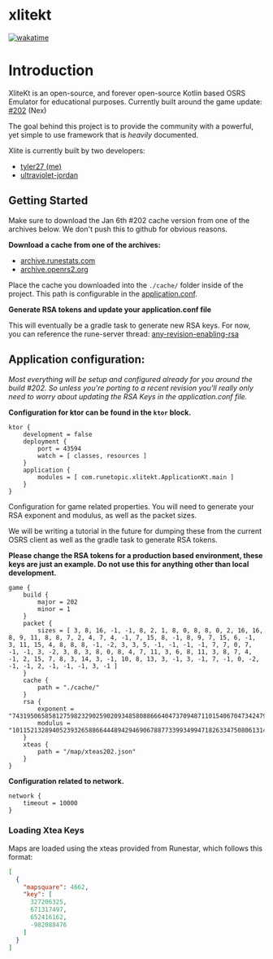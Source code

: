 # xlitekt
[![wakatime](https://wakatime.com/badge/user/00b793fe-9bcc-4e7a-88c2-7c1879c548ce/project/392eeeea-4500-4c18-904b-2c0d662dfb81.svg)](https://wakatime.com/badge/user/00b793fe-9bcc-4e7a-88c2-7c1879c548ce/project/392eeeea-4500-4c18-904b-2c0d662dfb81)

# Introduction

XliteKt is an open-source, and forever open-source Kotlin based OSRS Emulator for educational purposes. Currently built around the game
update: [#202](https://oldschool.runescape.wiki/w/5_January) (Nex)

The goal behind this project is to provide the community with a powerful, yet simple to use framework that is _heavily_
documented.

Xlite is currently built by two developers:
 - [tyler27 (me)](https://github.com/tyler27)
 - [ultraviolet-jordan](https://github.com/ultraviolet-jordan)

## Getting Started

Make sure to download the Jan 6th #202 cache version from one of the archives below. We don't push this to github for
obvious reasons.

**Download a cache from one of the archives:**

- [archive.runestats.com](https://archive.runestats.com/osrs/)
- [archive.openrs2.org](https://archive.openrs2.org/)

Place the cache you downloaded into the ``./cache/`` folder inside of the project. This path is configurable in
the [application.conf](/src/main/resources/application.conf).

**Generate RSA tokens and update your application.conf file**

This will eventually be a gradle task to generate new RSA keys. For now, you can reference the rune-server thread: [any-revision-enabling-rsa](https://www.rune-server.ee/runescape-development/rs2-server/tutorials/305532-any-revision-enabling-rsa.html)

## Application configuration:

_Most everything will be setup and configured already for you around the build #202. So unless you're porting to a recent revision you'll really only need to worry about updating the RSA Keys in the application.conf file._


**Configuration for ktor can be found in the ```ktor``` block.**
```shell
ktor {
    development = false
    deployment {
        port = 43594
        watch = [ classes, resources ]
    }
    application {
        modules = [ com.runetopic.xlitekt.ApplicationKt.main ]
    }
}
```
Configuration for game related properties. You will need to generate your RSA exponent and modulus, as well as the packet sizes.

We will be writing a tutorial in the future for dumping these from the current OSRS client as well as the gradle task to generate RSA tokens.

**Please change the RSA tokens for a production based environment, these keys are just an example. Do not use this for anything other than local development.**
```shell
game {
    build {
        major = 202
        minor = 1
    }
    packet {
        sizes = [ 3, 8, 16, -1, -1, 8, 2, 1, 8, 0, 8, 8, 0, 2, 16, 16, 8, 9, 11, 8, 8, 7, 2, 4, 7, 4, -1, 7, 15, 8, -1, 8, 9, 7, 15, 6, -1, 3, 11, 15, 4, 8, 8, 8, -1, -2, 3, 3, 5, -1, -1, -1, -1, 7, 7, 0, 7, -1, -1, 3, -2, 3, 8, 3, 8, 0, 8, 4, 7, 11, 3, 6, 8, 11, 3, 8, 7, 4, -1, 2, 15, 7, 8, 3, 14, 3, -1, 10, 8, 13, 3, -1, 3, -1, 7, -1, 0, -2, -1, -1, 2, -1, -1, -1, 3, -1 ]
    }
    cache {
        path = "./cache/"
    }
    rsa {
        exponent = "74319506585812759823290259020934858088666404737094871101540670473424793671202076033582991318775440709937362678616598621443723414224839661646087632908361014054642952231258678163322462341878133664959918342102621655539431162351843502897522597279543226584696172903586455624355061037387268986011976499046968675073"
        modulus = "101152132894052393265886644489429469067887733993499471826334750806131431774995232950094045980615261210482740859538462033841944288877997111341162261129657268035424385776764492943939466200272309679088830878857767599863397432612329236019641861788901097158810527108145428907942159175673330991981851896173021952237"
    }
    xteas {
        path = "/map/xteas202.json"
    }
}
```

**Configuration related to network.**
```shell
network {
    timeout = 10000
}
```

### Loading Xtea Keys
Maps are loaded using the xteas provided from Runestar, which follows this format:

```json
[
  {
    "mapsquare": 4662,
    "key": [
      327206325,
      671317497,
      652416162,
      -982088476
    ]
  }
]
```

